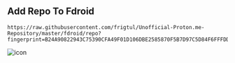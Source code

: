 ## Add Repo To Fdroid

    https://raw.githubusercontent.com/frigtul/Unofficial-Proton.me-Repository/master/fdroid/repo?fingerprint=B24A90822943C75390CFA49F01D106DBE2585870F5B7D97C5D84F6FFFDD733FC

![icon](https://github.com/frigtul/Unofficial-Proton.me-Repository/assets/102465996/89aef8df-009d-4011-9e61-605f216dd1c2)
